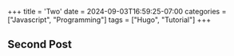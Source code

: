 +++
title = 'Two'
date = 2024-09-03T16:59:25-07:00
categories = ["Javascript", "Programming"]
tags = ["Hugo", "Tutorial"]
+++

## Second Post

